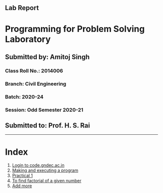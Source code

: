 ##              Lab Report

# Programming for Problem Solving Laboratory


## Submitted by: Amitoj Singh
### Class Roll No.: 2014006
### Branch: Civil Engineering
### Batch: 2020-24
### Session: Odd Semester 2020-21

## Submitted to: Prof. H. S. Rai

---

# Index

1. [Login to code.gndec.ac.in](codeServer/report.html)
1. [Making and executing a program](/report.html)
1. [Practical 1](Ex101/report.html)
1. [To find factorial of a given number](factorial/report.html)
1. [Add more]()
